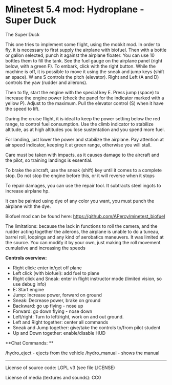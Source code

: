 Minetest 5.4 mod: Hydroplane - Super Duck
========================================

The Super Duck

This one tries to implement some flight, using the mobkit mod.
In order to fly, it is necessary to first supply the airplane with biofuel.
Then with a bottle or gallon selected, punch it against the airplane floater.
You can use 10 bottles them to fill the tank. See the fuel gauge on the airplane
panel (right below, with a green F). To embark, click with the right button.
While the machine is off, it is possible to move it using the sneak and jump keys (shift an space).
W ans S controls the pitch (elevator).
Right and Left (A and D) controls the yaw (rudder and ailerons).

Then to fly, start the engine with the special key E. Press jump (space)
to increase the engine power (check the panel for the indicator marked with a yellow P).
Adjust to the maximum. Pull the elevator control (S) when it have the speed to lift.

During the cruise flight, it is ideal to keep the power setting below the red range,
to control fuel consumption. Use the climb indicator to stabilize altitude,
as at high altitudes you lose sustentation and you spend more fuel. 

For landing, just lower the power and stabilize the airplane. Pay attention at air speed
indicator, keeping it at green range, otherwise you will stall.

Care must be taken with impacts, as it causes damage to the aircraft and the pilot, 
so training landings is essential. 

To brake the aircraft, use the sneak (shift) key until it comes to a complete stop.
Do not stop the engine before this, or it will reverse when it stops 

To repair damages, you can use the repair tool. It subtracts steel ingots to increase
airplane hp.

It can be painted using dye of any color you want, you must punch the airplane with the dye.

Biofuel mod can be found here: https://github.com/APercy/minetest_biofuel

The limitations: because the lack in functions to roll the camera, and the rudder acting together the ailerons,
the airplane is unable to do a tuneau, barrel roll, loopings and any kind of aerobatics maneuvers. 
It was limited at the source. You can modify it by your own, just making the roll movement cumulative and increasing the speeds

**Controls overview:**
* Right click: enter in/get off plane
* Left click (with biofuel): add fuel to plane
* Right click and Sneak: enter in flight instructor mode (limited vision, so use debug info)
* E: Start engine
* Jump: Increase power, forward on ground
* Sneak: Decrease power, brake on ground
* Backward: go up flying - nose up
* Forward: go down flying - nose down
* Left/right: Turn to left/right, work on and out ground.
* Left and Right together: center all commands
* Sneak and Jump together: give/take the controls to/from pilot student
* Up and Down together: enable/disable HUD

**Chat Commands: **

/hydro_eject - ejects from the vehicle
/hydro_manual - shows the manual

-----------------------
License of source code:
LGPL v3 (see file LICENSE) 

License of media (textures and sounds):
CC0


